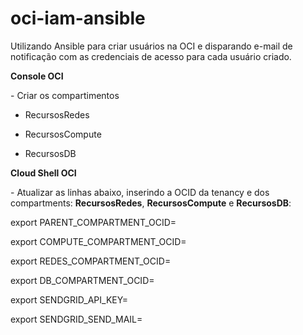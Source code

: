 # oci-iam-ansible
Utilizando Ansible para criar usuários na OCI e disparando e-mail de notificação com as credenciais de acesso para cada usuário criado.

**Console OCI**

\- Criar os compartimentos

- RecursosRedes

- RecursosCompute

- RecursosDB

  

**Cloud Shell OCI**

\- Atualizar as linhas abaixo, inserindo a OCID da tenancy e dos compartments: **RecursosRedes**, **RecursosCompute** e **RecursosDB**:

export PARENT_COMPARTMENT_OCID=<inserir-ocid>

export COMPUTE_COMPARTMENT_OCID=<inserir-ocid>

export REDES_COMPARTMENT_OCID=<inserir-ocid>

export DB_COMPARTMENT_OCID=<inserir-ocid>

export SENDGRID_API_KEY=<api-key-sendgrid>

export SENDGRID_SEND_MAIL=<sender-sendgrid>